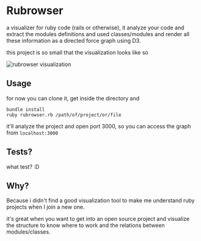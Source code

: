# Rubrowser

a visualizer for ruby code (rails or otherwise), it analyze your code and extract the modules definitions and used classes/modules and render all these information as a directed force graph using D3.

this project is so small that the visualization looks like so

![rubrowser visualization](http://i.imgur.com/EqyxF8F.png)


## Usage

for now you can clone it, get inside the directory and

```
bundle install
ruby rubrowser.rb /path/of/project/or/file
```

it'll analyze the project and open port 3000, so you can access the graph from `localhost:3000`

## Tests?

what test? :D

## Why?

Because i didn't find a good visualization tool to make me understand ruby projects when I join a new one.

it's great when you want to get into an open source project and visualize the structure to know where to work and the relations between modules/classes.
